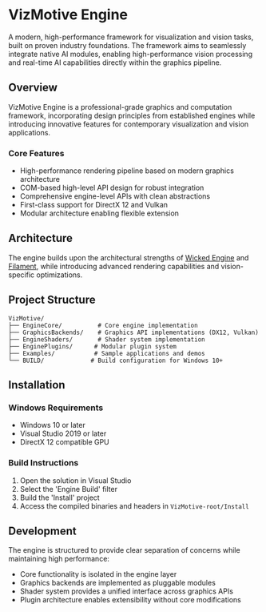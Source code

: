 # VizMotive Engine

A modern, high-performance framework for visualization and vision tasks, built on proven industry foundations. The framework aims to seamlessly integrate native AI modules, enabling high-performance vision processing and real-time AI capabilities directly within the graphics pipeline.

## Overview

VizMotive Engine is a professional-grade graphics and computation framework, incorporating design principles from established engines while introducing innovative features for contemporary visualization and vision applications.

### Core Features
- High-performance rendering pipeline based on modern graphics architecture
- COM-based high-level API design for robust integration
- Comprehensive engine-level APIs with clean abstractions
- First-class support for DirectX 12 and Vulkan
- Modular architecture enabling flexible extension

## Architecture

The engine builds upon the architectural strengths of [Wicked Engine](https://github.com/turanszkij/WickedEngine) and [Filament](https://github.com/google/filament), while introducing advanced rendering capabilities and vision-specific optimizations.

## Project Structure

```
VizMotive/
├── EngineCore/          # Core engine implementation
├── GraphicsBackends/    # Graphics API implementations (DX12, Vulkan)
├── EngineShaders/       # Shader system implementation
├── EnginePlugins/      # Modular plugin system
├── Examples/           # Sample applications and demos
└── BUILD/             # Build configuration for Windows 10+
```

## Installation

### Windows Requirements
- Windows 10 or later
- Visual Studio 2019 or later
- DirectX 12 compatible GPU

### Build Instructions
1. Open the solution in Visual Studio
2. Select the 'Engine Build' filter
3. Build the 'Install' project
4. Access the compiled binaries and headers in `VizMotive-root/Install`

## Development

The engine is structured to provide clear separation of concerns while maintaining high performance:
- Core functionality is isolated in the engine layer
- Graphics backends are implemented as pluggable modules
- Shader system provides a unified interface across graphics APIs
- Plugin architecture enables extensibility without core modifications
